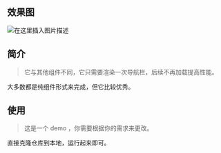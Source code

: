 ## 效果图
![在这里插入图片描述](https://img-blog.csdnimg.cn/20200730184757843.gif)

## 简介


> 它与其他组件不同，它只需要渲染一次导航栏，后续不再加载提高性能。

大多数都是纯组件形式来完成，但它比较优秀。

## 使用

> 这是一个 demo ，你需要根据你的需求来更改。

直接克隆仓库到本地，运行起来即可。